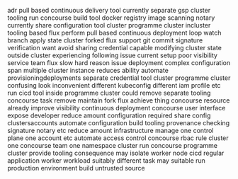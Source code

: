adr pull based continuous delivery tool currently separate gsp cluster tooling run concourse build tool docker registry image scanning notary currently share configuration tool cluster programme cluster incluster tooling based flux perform pull based continuous deployment loop watch branch apply state cluster forked flux support git commit signature verification want avoid sharing credential capable modifying cluster state outside cluster experiencing following issue current setup poor visibility service team flux slow hard reason issue deployment complex configuration span multiple cluster instance reduces ability automate provisioningdeployments separate credential tool cluster programme cluster confusing look inconvenient different kubeconfig different iam profile etc run cicd tool inside programme cluster could remove separate tooling concourse task remove maintain fork flux achieve thing concourse resource already improve visibility continuous deployment concourse user interface expose developer reduce amount configuration required share config clustersaccounts automate configuration build tooling provenance checking signature notary etc reduce amount infrastructure manage one control plane one account etc automate access control concourse rbac rule cluster one concourse team one namespace cluster run concourse programme cluster provide tooling consequence may isolate worker node cicd regular application worker workload suitably different task may suitable run production environment build untrusted source